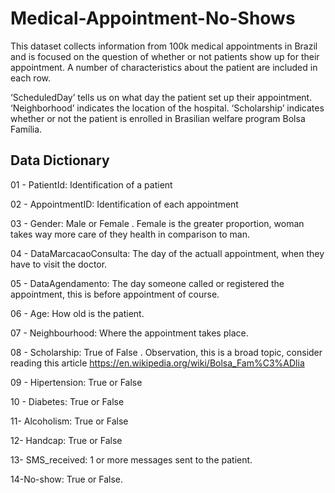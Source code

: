 # Medical-Appointment-No-Shows

This dataset collects information from 100k medical appointments in Brazil and is focused on the question of whether or not patients show up for their appointment. A number of characteristics about the patient are included in each row.

‘ScheduledDay’ tells us on what day the patient set up their appointment.
‘Neighborhood’ indicates the location of the hospital.
‘Scholarship’ indicates whether or not the patient is enrolled in Brasilian welfare program Bolsa Família.

## Data Dictionary

01 - PatientId:
Identification of a patient

02 - AppointmentID:
Identification of each appointment

03 - Gender:
Male or Female . Female is the greater proportion, woman takes way more care of they health in comparison to man.

04 - DataMarcacaoConsulta:
The day of the actuall appointment, when they have to visit the doctor.

05 - DataAgendamento:
The day someone called or registered the appointment, this is before appointment of course.

06 - Age:
How old is the patient.

07 - Neighbourhood:
Where the appointment takes place.

08 - Scholarship:
True of False . Observation, this is a broad topic, consider reading this article https://en.wikipedia.org/wiki/Bolsa_Fam%C3%ADlia

09 - Hipertension:
True or False

10 - Diabetes:
True or False

11- Alcoholism:
True or False

12- Handcap:
True or False

13- SMS_received:
1 or more messages sent to the patient.

14-No-show:
True or False.
